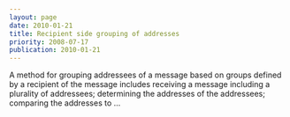 ```yaml
---
layout: page
date: 2010-01-21
title: Recipient side grouping of addresses
priority: 2008-07-17
publication: 2010-01-21
---
```

A method for grouping addressees of a message based on groups defined by a recipient of the message includes receiving a message including a plurality of addressees; determining the addresses of the addressees; comparing the addresses to …